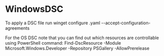 # WindowsDSC
To apply a DSC file run winget configure <my-dsc-yaml-file>.yaml --accept-configuration-agreements

For the OS DSC note that you can find out which resources are controllable using PowerShell command:
 Find-DscResource -Module Microsoft.Windows.Developer -Repository PSGallery -AllowPrerelease
 
